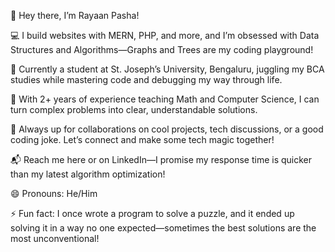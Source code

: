 👋 Hey there, I’m Rayaan Pasha!

💻 I build websites with MERN, PHP, and more, and I’m obsessed with Data Structures and Algorithms—Graphs and Trees are my coding playground!

🌱 Currently a student at St. Joseph’s University, Bengaluru, juggling my BCA studies while mastering code and debugging my way through life.

🧠 With 2+ years of experience teaching Math and Computer Science, I can turn complex problems into clear, understandable solutions.

🤝 Always up for collaborations on cool projects, tech discussions, or a good coding joke. Let’s connect and make some tech magic together!

📬 Reach me here or on LinkedIn—I promise my response time is quicker than my latest algorithm optimization!

😄 Pronouns: He/Him

⚡ Fun fact: I once wrote a program to solve a puzzle, and it ended up solving it in a way no one expected—sometimes the best solutions are the most unconventional!
